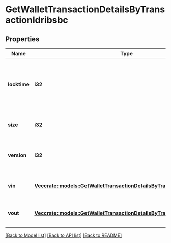 # GetWalletTransactionDetailsByTransactionIdribsbc

## Properties

Name | Type | Description | Notes
------------ | ------------- | ------------- | -------------
**locktime** | **i32** | Represents the time at which a particular transaction can be added to the blockchain. | 
**size** | **i32** | Represents the total size of this transaction. | 
**version** | **i32** | Represents the transaction version number. | 
**vin** | [**Vec<crate::models::GetWalletTransactionDetailsByTransactionIdribsbcVin>**](GetWalletTransactionDetailsByTransactionIDRIBSBC_vin.md) | Object Array representation of transaction inputs | 
**vout** | [**Vec<crate::models::GetWalletTransactionDetailsByTransactionIdribsbcVout>**](GetWalletTransactionDetailsByTransactionIDRIBSBC_vout.md) | Object Array representation of transaction outputs | 

[[Back to Model list]](../README.md#documentation-for-models) [[Back to API list]](../README.md#documentation-for-api-endpoints) [[Back to README]](../README.md)


